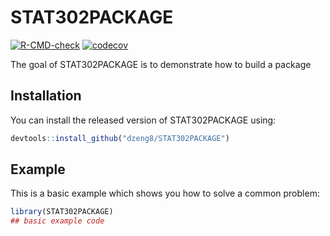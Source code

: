 
# STAT302PACKAGE

<!-- badges: start -->
[![R-CMD-check](https://github.com/dzeng8/STAT302PACKAGE/workflows/R-CMD-check/badge.svg)](https://github.com/dzeng8/STAT302PACKAGE/actions)
[![codecov](https://codecov.io/gh/dzeng8/STAT302PACKAGE/branch/master/graph/badge.svg?token=SD9JJGQSQY)](https://codecov.io/gh/dzeng8/STAT302PACKAGE)
<!-- badges: end -->

The goal of STAT302PACKAGE is to demonstrate how to build a package

## Installation

You can install the released version of STAT302PACKAGE using:


``` r
devtools::install_github("dzeng8/STAT302PACKAGE")
```

## Example

This is a basic example which shows you how to solve a common problem:

``` r
library(STAT302PACKAGE)
## basic example code
```

